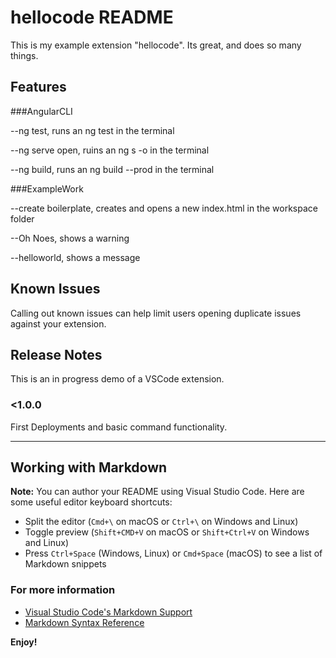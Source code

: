 # hellocode README

This is my example extension "hellocode". Its great, and does so many things.

## Features

###AngularCLI

--ng test, runs an ng test in the terminal

--ng serve open, ruins an ng s -o in the terminal

--ng build, runs an ng build --prod in the terminal

###ExampleWork

--create boilerplate, creates and opens a new index.html in the workspace folder

--Oh Noes, shows a warning

--helloworld, shows a message

## Known Issues

Calling out known issues can help limit users opening duplicate issues against your extension.

## Release Notes

This is an in progress demo of a VSCode extension.

### <1.0.0
First Deployments and basic command functionality.

-----------------------------------------------------------------------------------------------------------

## Working with Markdown

**Note:** You can author your README using Visual Studio Code.  Here are some useful editor keyboard shortcuts:

* Split the editor (`Cmd+\` on macOS or `Ctrl+\` on Windows and Linux)
* Toggle preview (`Shift+CMD+V` on macOS or `Shift+Ctrl+V` on Windows and Linux)
* Press `Ctrl+Space` (Windows, Linux) or `Cmd+Space` (macOS) to see a list of Markdown snippets

### For more information

* [Visual Studio Code's Markdown Support](http://code.visualstudio.com/docs/languages/markdown)
* [Markdown Syntax Reference](https://help.github.com/articles/markdown-basics/)

**Enjoy!**
